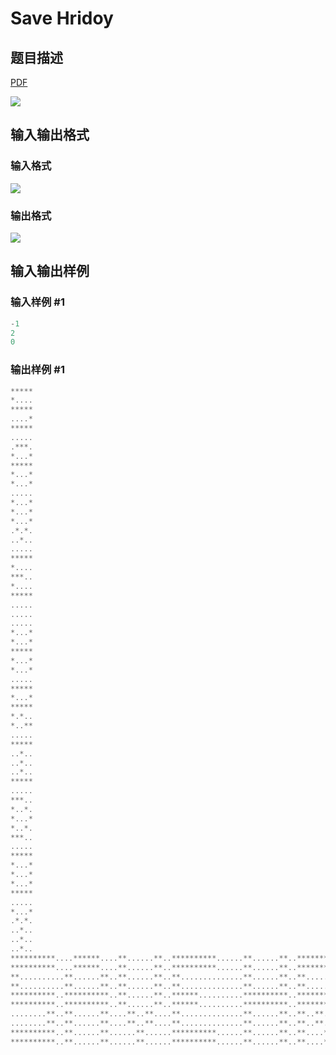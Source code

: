 # Save Hridoy

## 题目描述

[problemUrl]: https://uva.onlinejudge.org/index.php?option=com_onlinejudge&Itemid=8&category=20&page=show_problem&problem=1835

[PDF](https://uva.onlinejudge.org/external/108/p10894.pdf)

![](https://cdn.luogu.com.cn/upload/vjudge_pic/UVA10894/c62d33e04954ae0c042f10e2f67247b6c1b6846b.png)

## 输入输出格式

### 输入格式

![](https://cdn.luogu.com.cn/upload/vjudge_pic/UVA10894/5051532b001635cc16f73028fe656b91f9e675b4.png)

### 输出格式

![](https://cdn.luogu.com.cn/upload/vjudge_pic/UVA10894/572c5e14336bd0c85a48627c536f87990c9f20d6.png)

## 输入输出样例

### 输入样例 #1

```cpp
-1
2
0
```


### 输出样例 #1

```cpp
*****
*....
*****
....*
*****
.....
.***.
*...*
*****
*...*
*...*
.....
*...*
*...*
*...*
.*.*.
..*..
.....
*****
*....
***..
*....
*****
.....
.....
.....
*...*
*...*
*****
*...*
*...*
.....
*****
*...*
*****
*.*..
*..**
.....
*****
..*..
..*..
..*..
*****
.....
***..
*..*.
*...*
*..*.
***..
.....
*****
*...*
*...*
*...*
*****
.....
*...*
.*.*.
..*..
..*..
..*..
**********....******....**......**..**********......**......**..**********..**********..******......**********..**......**
**********....******....**......**..**********......**......**..**********..**********..******......**********..**......**
**..........**......**..**......**..**..............**......**..**......**......**......**....**....**......**....**..**..
**..........**......**..**......**..**..............**......**..**......**......**......**....**....**......**....**..**..
**********..**********..**......**..******..........**********..**********......**......**......**..**......**......**....
**********..**********..**......**..******..........**********..**********......**......**......**..**......**......**....
........**..**......**....**..**....**..............**......**..**..**..........**......**....**....**......**......**....
........**..**......**....**..**....**..............**......**..**..**..........**......**....**....**......**......**....
**********..**......**......**......**********......**......**..**....****..**********..******......**********......**....
**********..**......**......**......**********......**......**..**....****..**********..******......**********......**....
```


